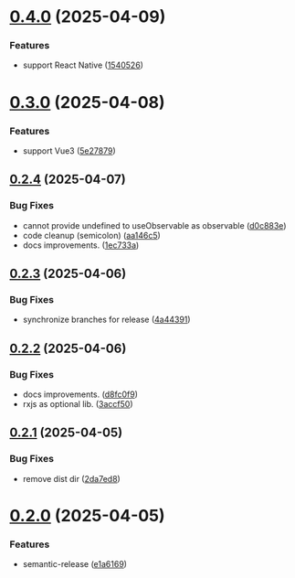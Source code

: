# [0.4.0](https://github.com/AndreyShashlovDev/flexdi/compare/0.3.0...0.4.0) (2025-04-09)


### Features

* support React Native ([1540526](https://github.com/AndreyShashlovDev/flexdi/commit/1540526a98490510e5919fdb6bf13bbbbc0b3c3a))

# [0.3.0](https://github.com/AndreyShashlovDev/flexdi/compare/0.2.4...0.3.0) (2025-04-08)


### Features

* support Vue3 ([5e27879](https://github.com/AndreyShashlovDev/flexdi/commit/5e278794ddf5b2ec96f4aa4f87510c9aa4609bb5))

## [0.2.4](https://github.com/AndreyShashlovDev/flexdi/compare/0.2.3...0.2.4) (2025-04-07)


### Bug Fixes

* cannot provide undefined to useObservable as observable ([d0c883e](https://github.com/AndreyShashlovDev/flexdi/commit/d0c883e3136c94c430330fbd2aa83e3a003c64c9))
* code cleanup (semicolon) ([aa146c5](https://github.com/AndreyShashlovDev/flexdi/commit/aa146c5db4d3bcea7f26a65148f5b1fbfcab2dbc))
* docs improvements. ([1ec733a](https://github.com/AndreyShashlovDev/flexdi/commit/1ec733a18183c61966ef818d5a48d8a5ddf447c1))

## [0.2.3](https://github.com/AndreyShashlovDev/flexdi/compare/0.2.2...0.2.3) (2025-04-06)


### Bug Fixes

* synchronize branches for release ([4a44391](https://github.com/AndreyShashlovDev/flexdi/commit/4a44391edbfbbd3238c9ec2f41dd1a12b6de178e))

## [0.2.2](https://github.com/AndreyShashlovDev/flexdi/compare/0.2.1...0.2.2) (2025-04-06)


### Bug Fixes

* docs improvements. ([d8fc0f9](https://github.com/AndreyShashlovDev/flexdi/commit/d8fc0f9dd6a0b192ff2750290af8315f02466ba8))
* rxjs as optional lib. ([3accf50](https://github.com/AndreyShashlovDev/flexdi/commit/3accf50ab2ec24c3b216882fc4ac2c922edc390a))

## [0.2.1](https://github.com/AndreyShashlovDev/flexdi/compare/0.2.0...0.2.1) (2025-04-05)


### Bug Fixes

* remove dist dir ([2da7ed8](https://github.com/AndreyShashlovDev/flexdi/commit/2da7ed8a1abbd9f45ac02f0895ad931be6c4fae0))

# [0.2.0](https://github.com/AndreyShashlovDev/flexdi/compare/v0.1.0...0.2.0) (2025-04-05)


### Features

* semantic-release ([e1a6169](https://github.com/AndreyShashlovDev/flexdi/commit/e1a61694e1d3ffd9e3b82bde2fdbdf773cd6d0c7))
